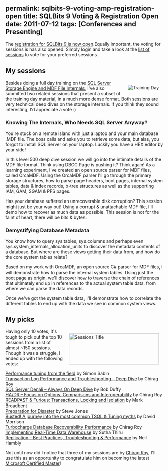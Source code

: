 permalink: sqlbits-9-voting-amp-registration-open
title: SQLBits 9 Voting & Registration Open
date: 2011-07-12
tags: [Conferences and Presenting]
---
The [registration for SQLBits 9 is now open](http://sqlbits.com/information/Pricing.aspx).Equally important, the voting for sessions is has also opened. Simply login and take a look at the [list of sessions](http://sqlbits.com/information/PublicSessions.aspx) to vote for your preferred sessions.

<!-- more -->

## My sessions

<img style="margin: 15px; display: inline; float: right;" alt="Training Day" src="http://sqlbits.com/images/SQLBits/SQLBitsTrainingDay.png" align="right" />

Besides doing a full day training on the [SQL Server Storage Engine and MDF File Internals](http://sqlbits.com/information/Event9/SQL_Server_Storage_Engine_and_MDF_File_Internals/TrainingDetails.aspx), I've also submitted two related sessions that present a subset of the training day material, in a much more dense format. Both sessions are very technical deep dives on the storage internals. If you think they sound interesting, I'd appreciate a vote :)

### Knowing The Internals, Who Needs SQL Server Anyway?

You're stuck on a remote island with just a laptop and your main database .MDF file. The boss calls and asks you to retrieve some data, but alas, you forgot to install SQL Server on your laptop. Luckily you have a HEX editor by your side!

In this level 500 deep dive session we will go into the intimate details of the MDF file format. Think using DBCC Page is pushing it? Think again! As a learning experiment, I've created an open source parser for MDF files, called OrcaMDF. Using the OrcaMDF parser I'll go through the primary storage structures, how to parse page headers, boot pages, internal system tables, data & index records, b-tree structures as well as the supporting IAM, GAM, SGAM & PFS pages.

Has your database suffered an unrecoverable disk corruption? This session might just be your way out! Using a corrupt & unattachable MDF file, I'll demo how to recover as much data as possible. This session is not for the faint of heart, there will be bits & bytes.

### Demystifying Database Metadata

You know how to query sys.tables, sys.columns and perhaps even sys.system_internals_allocation_units to discover the metadata contents of a database. But where are these views getting their data from, and how do the core system tables relate?

Based on my work with OrcaMDF, an open source C# parser for MDF files, I will demonstrate how to parse the internal system tables. Using just the boot page as origin, we'll discover how to traverse the chain of references that ultimately end up in references to the actual system table data, from where we can parse the data records.

Once we've got the system table data, I'll demonstrate how to correlate the different tables to end up with the data we see in common system views.

## My picks

<img style="margin: 15px; display: inline; float: right;" alt="Sessions Title" src="http://sqlbits.com/images/headings/Sessions.png" width="286" height="98" align="right" />Having only 10 votes, it's tough to pick out the top 10 sessions from a list of almost ~150 sessions. Though it was a struggle, I ended up with the following votes:

[Performance tuning from the field](http://sqlbits.com/Sessions/Event9/Performance_tuning_from_the_field) by Simon Sabin  
[Transaction Log Performance and Troubleshooting – Deep Dive](http://sqlbits.com/Sessions/Event9/Transaction_Log_Performance_and_Troubleshooting-Deep_Dive) by Chirag Roy  
[SQL Server Denali – Always On Deep Dive](http://sqlbits.com/Sessions/Event9/SQL_Server_Denali-Always_On_Deep_Dive) by Bob Duffy  
[HA/DR – Focus on Options, Comparisons and Interoperability](http://sqlbits.com/Sessions/Event9/HA_DR-Focus_on_Options_Comparisons_and_Interoperability) by Chirag Roy  
[READPAST & Furious: Transactions, Locking and Isolation](http://sqlbits.com/Sessions/Event9/READPAST__Furious_Transactions_Locking_and_Isolation) by Mark Broadbent  
[Preparation for Disaster](http://sqlbits.com/Sessions/Event9/Preparation_for_Disaster) by Steve Jones  
[Busted! A journey into the most common TSQL & Tuning myths](http://sqlbits.com/Sessions/Event9/Busted_A_journey_into_the_most_common_TSQL__Tuning_myths) by David Morrison  
[Turbocharge Database Recoverability Performance](http://sqlbits.com/Sessions/Event9/Turbocharge_Database_Recoverability_Performance) by Chirag Roy  
[Implementing Real-Time Data Warehouse](http://sqlbits.com/Sessions/Event9/Implementing_Real-Time_Data_Warehouse) by Sutha Thiru  
[Replication – Best Practices, Troubleshooting & Performance](http://sqlbits.com/Sessions/Event9/Replication-Best_Practices_Troubleshooting__Performance) by Neil Hambly  

Not until now did I notice that three of my sessions are by [Chirag Roy](http://sqlking.wordpress.com/), I'll use this as an opportunity to congratulate him on becoming the latest [Microsoft Certified Master](http://www.microsoft.com/learning/en/us/certification/master-sql.aspx)!
